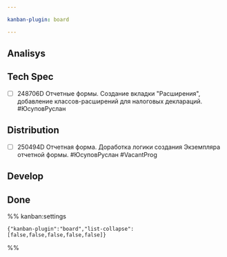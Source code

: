```yaml
---

kanban-plugin: board

---
```


## Analisys



## Tech Spec

- [ ] 248706D Отчетные формы. Создание вкладки "Расширения", добавление классов-расширений для налоговых деклараций.
	#ЮсуповРуслан


## Distribution

- [ ] 250494D Отчетная форма. Доработка логики создания Экземпляра отчетной формы.
	#ЮсуповРуслан
	#VacantProg


## Develop



## Done





%% kanban:settings
```
{"kanban-plugin":"board","list-collapse":[false,false,false,false,false]}
```
%%
